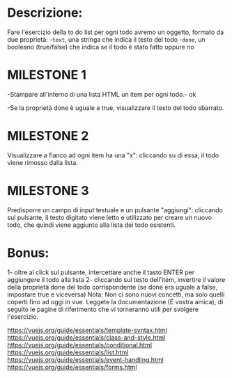 # Descrizione:
Fare l'esercizio della to do list per ogni todo avremo un oggetto, formato da due proprietà:
-`text`, una stringa che indica il testo del todo
-`done`, un booleano (true/false) che indica se il todo è stato fatto oppure no
# MILESTONE 1

-Stampare all'interno di una lista HTML un item per ogni todo.- ok

-Se la proprietà done è uguale a true, visualizzare il testo del todo sbarrato.


# MILESTONE 2
Visualizzare a fianco ad ogni item ha una "x": cliccando su di essa, il todo viene rimosso dalla lista.
# MILESTONE 3
Predisporre un campo di input testuale e un pulsante "aggiungi": cliccando sul pulsante, il testo digitato viene letto e utilizzato per creare un nuovo todo, che quindi viene aggiunto alla lista dei todo esistenti.

# Bonus:
1- oltre al click sul pulsante, intercettare anche il tasto ENTER per aggiungere il todo alla lista
2- cliccando sul testo dell'item, invertire il valore della proprietà done del todo corrispondente (se done era uguale a false, impostare true e viceversa)
Nota:
Non ci sono nuovi concetti, ma solo quelli coperti fino ad oggi in vue.
Leggete la documentazione (É vostra amica), di seguito le pagine di riferimento che vi torneranno utili per svolgere l'esercizio.

https://vuejs.org/guide/essentials/template-syntax.html
https://vuejs.org/guide/essentials/class-and-style.html
https://vuejs.org/guide/essentials/conditional.html
https://vuejs.org/guide/essentials/list.html
https://vuejs.org/guide/essentials/event-handling.html
https://vuejs.org/guide/essentials/forms.html